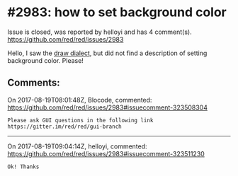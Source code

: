 
#2983: how to set background color
================================================================================
Issue is closed, was reported by helloyi and has 4 comment(s).
<https://github.com/red/red/issues/2983>

Hello, I saw the [draw dialect](https://doc.red-lang.org/en/draw.html), but did not find a description of setting background color. Please!


Comments:
--------------------------------------------------------------------------------

On 2017-08-19T08:01:48Z, Blocode, commented:
<https://github.com/red/red/issues/2983#issuecomment-323508304>

    Please ask GUI questions in the following link https://gitter.im/red/red/gui-branch 

--------------------------------------------------------------------------------

On 2017-08-19T09:04:14Z, helloyi, commented:
<https://github.com/red/red/issues/2983#issuecomment-323511230>

    Ok! Thanks


